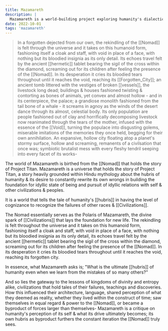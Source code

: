 ```yaml
---
title: Mazamareth
description: |
  Mazamareth is a world-building project exploring humanity's dialectics in the growth of civilizations.
date: 2022-10-01
tags: 'mazamareth'
---
```


>In a forgotten dejected from our own, the rekindling of the [[Nomad]] is felt through the universe and it takes on this humanoid form, fashioning itself a cloak and staff, with void in place of a face, with nothing but its bloodied insignia as its only detail.
>Its echoes travel felt by the ancient [[hermetic]] tablet bearing the sigil of the cross within the diamond, screaming out for its children after feeling the presence of the [[Nomad]].
>In its desperation it cries its bloodied tears throughout until it reaches the void, reaching its [[Forgotten_City]]; an ancient tomb littered with the vestiges of broken [[vessels]], the livestock long dead; buildings & houses fashioned twisting & contorting as bones of animals, yet convex and almost hollow - and in its centerpiece, the palace; a grandiose monolith fashioned from the tail bone of a whale - it screams in agnoy as the winds of the desert dance through its almost, celestial body.
>Its only population are people fashioned out of clay and horrifically decomposing livestock now reanimated through the tears of the mother, infused with the essence of the [[Void]], turning the populace into disgusting golems, miserable imitations of the memories they once held, begging for their own annihilation.
>An expansive, hollow city floating atop a planet's stormy surface, hollow and screaming, remanents of a civilsation that once was; symbiotic brutalist mess with every fleshy tendril seeping into every facet of its works-

The world of Mazamareth is birthed from the [[Nomad]] that holds the story of Project Titan.
Mazamareth is a universe that holds the story of Project Titan, a story heavily grounded within Hindu mythology about the hubris of humanity & its desire to constantly rewrite its own wrongs in building the foundation for idyllic state of being and pursuit of idyllic relations with self & other civilizations & peoples.

It is a world that tells the tale of humanity's [[hubris]] in having the level of cognizance to recognize the failures of other races & [[Civilizations]].

The Nomad essentially serves as the Polaris of Mazamareth, the divine spark of [[Civilizations]] that lays the foundation for new life. The rekindling is felt throughout the universe and it takes on this humanoid form, fashioning itself a cloak and staff, with void in place of a face, with nothing but its bloodied insignia as its only detail, its echoes travel felt by the ancient [[hermetic]] tablet bearing the sigil of the cross within the diamond, screaming out for its children after feeling the presence of the [[Nomad]]. In its desperation it cries its bloodied tears throughout until it reaches the void, reaching its forgotten city.

In essence, what Mazamareth asks is; "What is the ultimate [[hubris]] of humanity even when we learn from the mistakes of so many others?"

And so lies the gateway to the lessons of kingdoms of divinity and entropy alike, civilizations that hold tales of their failures, teachings and discoveries. How this influenced their architecture, language, shared perception of what they deemed as reality, whether they lived within the construct of time; saw themselves in equal regard & power to the [[Nomad]], or became a byproduct of forces larger than themselves-
Mazamareth is a critique on humanity's perception of its self & what its drive ultimately becomes; its own hubris as byproduct furthers the constant iteration the [[Nomad]] truly sees.
